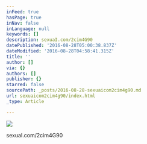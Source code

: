 ```yaml
---
inFeed: true
hasPage: true
inNav: false
inLanguage: null
keywords: []
description: sexuaI.com/2cim4G90
datePublished: '2016-08-28T05:00:38.837Z'
dateModified: '2016-08-28T04:58:41.315Z'
title: ''
author: []
via: {}
authors: []
publisher: {}
starred: false
sourcePath: _posts/2016-08-28-sexuaicom2cim4g90.md
url: sexuaicom2cim4g90/index.html
_type: Article

---
```

![](https://the-grid-user-content.s3-us-west-2.amazonaws.com/7cc8e37b-ad86-4d4c-97dc-82b8ce1ddeb6.jpg)

sexuaI.com/2cim4G90